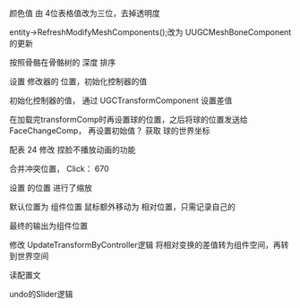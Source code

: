颜色值 由 4位表格值改为三位，去掉透明度


entity->RefreshModifyMeshComponents();改为 UUGCMeshBoneComponent 的更新


按照骨骼在骨骼树的 深度 排序


设置 修改器的 位置，初始化控制器的值

初始化控制器的值， 通过 UGCTransformComponent 设置差值


在加载完transformComp时再设置球的位置，之后将球的位置发送给 FaceChangeComp， 再设置初始值？
获取 球的世界坐标


配表 24 修改  捏脸不播放动画的功能


合并冲突位置， Click： 670


设置 的位置 进行了缩放


默认位置为 组件位置
鼠标额外移动为 相对位置，只需记录自己的 

最终的输出为组件位置

修改 UpdateTransformByController逻辑 将相对变换的差值转为组件空间，再转到世界空间

读配置文

undo的Slider逻辑